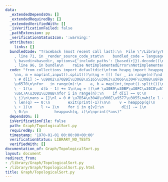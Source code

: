 ```yaml
---
data:
  _extendedDependsOn: []
  _extendedRequiredBy: []
  _extendedVerifiedWith: []
  _isVerificationFailed: false
  _pathExtension: py
  _verificationStatusIcon: ':warning:'
  attributes:
    links: []
  bundledCode: "Traceback (most recent call last):\n  File \"/Library/Frameworks/Python.framework/Versions/3.8/lib/python3.8/site-packages/onlinejudge_verify/documentation/build.py\"\
    , line 71, in _render_source_code_stat\n    bundled_code = language.bundle(stat.path,\
    \ basedir=basedir, options={'include_paths': [basedir]}).decode()\n  File \"/Library/Frameworks/Python.framework/Versions/3.8/lib/python3.8/site-packages/onlinejudge_verify/languages/python.py\"\
    , line 96, in bundle\n    raise NotImplementedError\nNotImplementedError\n"
  code: "from collections import defaultdict\nfrom heapq import heappop, heappush\n\
    \nn, m = map(int,input().split())\n\ng = [[] for _ in range(n)]\nd = defaultdict(int)\
    \ # d[i] := \u9802\u70B9i\u306B\u5165\u3063\u3066\u304F\u308B\u8FBA\u306E\u500B\
    \u6570\n\nfor _ in range(m):\n    a, b = map(int,input().split())\n    g[a - 1].append(b\
    \ - 1)\n    d[b - 1] += 1\n\nq = []\n# \u30B9\u30BF\u30FC\u30C8\u5730\u70B9\u3092\
    \u6C7A\u3081\u308B\nfor i in range(n):\n    if d[i] == 0:\n        heappush(q,\
    \ i)\n\nans = []\nl = 0 # \u7B54\u3048\u306E\u9577\u3055\nwhile l < n:\n    if\
    \ len(q) == 0:\n        exit(print(-1))\n\n    v = heappop(q)\n    ans.append(v\
    \ + 1)\n    l += 1\n    for i in g[v]:\n        d[i] -= 1\n        if d[i] ==\
    \ 0:\n            heappush(q, i)\n\nprint(*ans)"
  dependsOn: []
  isVerificationFile: false
  path: Graph/TopologicalSort.py
  requiredBy: []
  timestamp: '1970-01-01 00:00:00+00:00'
  verificationStatus: LIBRARY_NO_TESTS
  verifiedWith: []
documentation_of: Graph/TopologicalSort.py
layout: document
redirect_from:
- /library/Graph/TopologicalSort.py
- /library/Graph/TopologicalSort.py.html
title: Graph/TopologicalSort.py
---
```

